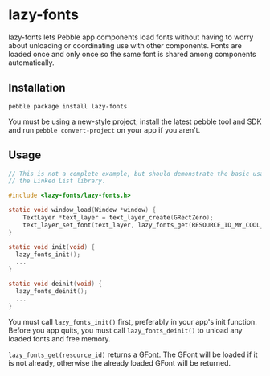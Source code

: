 lazy-fonts
=============

lazy-fonts lets Pebble app components load fonts without having to worry
about unloading or coordinating use with other components. Fonts are loaded
once and only once so the same font is shared among components automatically.

Installation
------------

```
pebble package install lazy-fonts
```

You must be using a new-style project; install the latest pebble tool and SDK
and run `pebble convert-project` on your app if you aren't.

Usage
-----

```c
// This is not a complete example, but should demonstrate the basic usage of
// the Linked List library.

#include <lazy-fonts/lazy-fonts.h>

static void window_load(Window *window) {
    TextLayer *text_layer = text_layer_create(GRectZero);
    text_layer_set_font(text_layer, lazy_fonts_get(RESOURCE_ID_MY_COOL_FONT_42);
}

static void init(void) {
  lazy_fonts_init();
  ...
}

static void deinit(void) {
  lazy_fonts_deinit();
  ...
}
```

You must call `lazy_fonts_init()` first, preferably in your app's init function. Before you app
quits, you must call `lazy_fonts_deinit()` to unload any loaded fonts and free memory.

`lazy_fonts_get(resource_id)` returns a [GFont](https://developer.pebble.com/docs/c/Graphics/Fonts/#GFont).
The GFont will be loaded if it is not already, otherwise the already loaded GFont will be returned.
